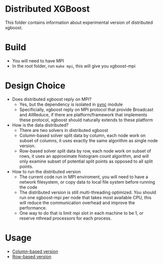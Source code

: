 Distributed XGBoost
======
This folder contains information about experimental version of distributed xgboost.

Build
=====
* You will need to have MPI
* In the root folder, run ```make mpi```, this will give you xgboost-mpi

Design Choice
=====
* Does distributed xgboost reply on MPI?
  - Yes, but the dependency is isolated in [sync](../src/sync/sync.h) module
  - Specificially, xgboost reply on MPI protocol that provide Broadcast and AllReduce,
     if there are platform/framework that implements these protocol, xgboost should naturally extends to these platform
* How is the data distributed?
  - There are two solvers in distributed xgboost
  - Column-based solver split data by column, each node work on subset of columns, 
    it uses exactly the same algorithm as single node version.
  - Row-based solver split data by row, each node work on subset of rows,
    it uses an approximate histogram count algorithm, and will only examine subset of 
    potential split points as opposed to all split points.
* How to run the distributed version
  - The current code run in MPI enviroment, you will need to have a network filesystem,
    or copy data to local file system before running the code
  - The distributed version is still multi-threading optimized.
    You should run one xgboost-mpi per node that takes most available CPU,
    this will reduce the communication overhead and improve the performance.
  - One way to do that is limit mpi slot in each machine to be 1, or reserve nthread processors for each process.
  
Usage
====
* [Column-based version](col-split)
* [Row-based version](row-split)
